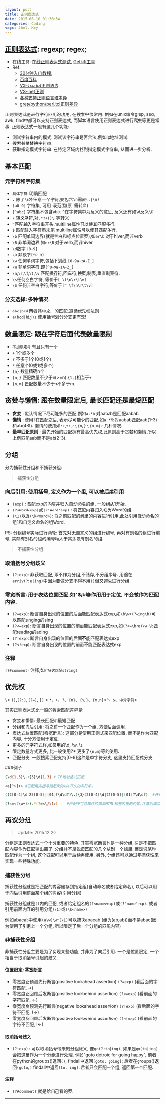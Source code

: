 ```yaml
---
layout: post
title: 正则表达式
date: 2015-06-10 01:30:34
categories: Coding
tags: Shell Key
---
```


## [正则表达式](http://zh.wikipedia.org/wiki/%E6%AD%A3%E5%88%99%E8%A1%A8%E8%BE%BE%E5%BC%8F): regexp; regex;

- 在线工具: [在线正则表达式测试](http://regexpal.com/), [Gethifi工具](http://www.gethifi.com/tools/regex)
- Ref: 
	- [30分钟入门教程](http://deerchao.net/tutorials/regex/regex.htm); 
	- [百度百科](http://baike.baidu.com/view/94238.htm)
	- [VS-Jscript正则语法](https://msdn.microsoft.com/zh-cn/library/ae5bf541%28v=vs.100%29.aspx)
	- [VS-.net正则](https://msdn.microsoft.com/zh-cn/library/hs600312%28v=vs.110%29.aspx)
	- [各种支持正则语言和差异](https://en.wikipedia.org/wiki/Comparison_of_regular_expression_engines)
	- [grep/python/perl/tcl正则差异](http://www.greenend.org.uk/rjk/tech/regexp.html)

正则表达式是进行字符匹配的功用, 在搜索中很常用. 例如在unix命令grep, sed, awk, find中都可以支持正则表达式, 而脚本语言使用正则表达式进行爬虫等更是常事. 正则表达式一般有这几个功能:

- 测试字符串内的模式. 测试该字符串是否合法.例如ip地址测试.
- 搜索甚至替换字符串. 
- 获取指定模式字符串. 在特定区域内找到指定模式字符串, 从而进一步分析.

## 基本匹配

### 元字符和字符集

- `具体字符`: 明确匹配
- `.`  除了`\n`外任意一个字符,要包含`\n`需要`(.|\n)`
- `[a0-9]` 字符集, 可用`-`表范围(原`-`需转义)
- `[^abc]` 字符集不包含abc. `^`在字符集中为反义的意思, 反义还有如`\d`反义`\D`
- `\` 转义字符,对`.*?+()\|`等转义
- `^`匹配输入字符串开头,multiline属性可以使其匹配多行.
- `$` 匹配输入字符串末尾,multiline属性可以使其匹配多行.
- `\b` 匹配单词边界(就是空白和标点位置罗),如`er\b` 对于hiver,而非verb
- `\B` 非单词边界,如`er\B` 对于verb,而非hiver
- `\d`数字 `[0-9]`
- `\D` 非数字`[^0-9]`
- `\w` 任何单词字符,包括下划线 `[0-9a-zA-Z_]`
- `\W` 非单词字符,即`[^0-9a-zA-Z_]`
- `\n`,`\r`,`\f`,`\t`,`\v` 匹配换行符,回车符,换页,制表,垂直制表符.
- `\s`任何空白字符, 等价于`[ \f\n\r\t\v]`
- `\S` 任何非空白字符,等价于`[^ \f\n\r\t\v]`

### 分支选择: 多种情况

- `abc|bcd` 两者其中之一的匹配,遵循优先权法则.
- `a(bcd|hij)z` 使用括号划分分支更有效!

## 数量限定: 跟在字符后面代表数量限制

- `不加限定符` 有且只有一个
- `+` 1个或多个 
- `?` 不多于1个(0或1个)
- `*` 任意个(0或1或多个)
- `{n}` 数量精确n个
- `{n,}` 匹配数量不少于n(>=n).`{1,}`相当于`+`
- `{n,m}` 匹配数量不少于n不多于m.

## 贪婪与懒惰: 跟在数量限定后, 最长匹配还是最短匹配

- **贪婪** : 默认情况下尽可能多的匹配,例如`a.*b` 对aabab是匹配aabab.
- **懒惰** : 使用`?`在匹配之后, 表示尽可能少的匹配,如`a.*?b`对aabab匹配aab(1-3)和ab(4-5). 懒惰的使用如`*?`,`+?`,`??`,`{n,}?`,`{n,m}?` 几种情况.
- **最早匹配原则** : 最先开始的匹配拥有最高优先权,此原则高于贪婪和懒惰.所以上例匹配aab而不是ab(2-3).

## 分组

分为捕获性分组和不捕获分组:

> 捕获性分组

### 向后引用: 使用括号, 定义作为一个组, 可以被后续引用

- `(exp)` : 匹配exp的内容并归入自动命名的组, 一般组从1开始.
- `(?<Word>exp)`或`(?'Word'exp)` : 将匹配内容归入名为Word的组.
- `(\1)`以及`(\k<Word>)`: 将之前匹配的组里的内容进行引用,此处引用自动命名的组1和自定义命名的组Word.

PS: 分组编号实际进行两轮: 首先对无自定义的组进行编号, 再对有别名的组进行编号, 实际有别名的组的编号均大于其余没有别名的组.

> 不捕获性分组

### 取消括号分组歧义

- `(?:exp)`: 非获取匹配, 即不作为分组,不储存,不分组序号. 用途在`arriv(?:e|ing)`中因为要做分支不得不用`()`但又避免进行分组.

### 零宽断言: 用于表达位置匹配,如^$/b等作用用于定位, 不会被作为匹配内容.

- `(?=exp)`: 断言自身出现的位置的后面能匹配表达式exp,如`\b\w+(?=ing\b)`可以匹配singing的sing
- `(?<=exp)`: 断言自身出现的位置的前面能匹配表达式exp,如`(?<=\bre)\w+\b`匹配reading的ading
- `(?!exp)`: 断言自身出现的位置的后面**不**能匹配表达式exp
- `(?<!exp)`: 断言自身出现的位置的前面**不**能匹配表达式exp

### 注释

`(?#comment)` 注释,如`(?#这匹配string)`

## 优先权

`\`> `()`,`(?:)`, `(?=)`, `[]` > `*`、`+`、`?`、`{n}`、`{n,}`、`{m,n}`>`^`、`$`、`中介字符`>`|`


其实正则表达式比一般的搜索匹配差异是: 

- 贪婪和懒惰: 最长匹配和最短匹配
- 分组和向后引用: 将之前一个匹配作为一个组, 方便后面调用.
- 表达式位置匹配(零宽断言): 这部分是使用正则式来匹配位置, 而不是作为匹配内容, 十分方便用于定位.
- 更多的元字符式样,如常用的\d, \w, \s.
- 限定数量方式更多, 比一般使用?* 更多了`{n,m}`等的使用.
- 匹配分支, 一般搜索匹配支持[0-9]这种是单字符分支, 这里支持匹配式分支

###例子

~~~~bash
(\d{1,3}\.){3}\d{1,3} # IP地址格式匹配

<a[^>]+> #匹配用尖括号括起来的以a开头的字符串。

((2[0-4]\d|25[0-5]|[01]?\d\d?)\.){3}(2[0-4]\d|25[0-5]|[01]?\d\d?)  #任意IP(<256)

(?<=<(\w+)>).*(?=<\/\1>)    #匹配不包含属性的简单HTML标签内里的内容,注意后面实际是</组1>
~~~~

## 再议分组

> Update: 2015.12.20

分组是正则表达式一个十分重要的特色. 其实零宽断言也是一种分组, 只是不把匹配内容作为匹配输出罢了. 分组并不是说把匹配的几个放到一个组里, 而是说某种匹配作为一个组, 这个匹配可以用于后续再使用. 另外, 分组还可以通过非捕获性来实现一些特殊功能.

### 捕获性分组

捕获性分组就是把匹配的内容储存到指定组(自动命名或者给定命名), 以后可以用于向后引用前面某个组的内容(引用分组). 

捕获性分组就是`()`内的匹配, 或者给定组名的`(?<name>exp)`或`(?'name'exp)`. 或者引用前面内容的引用分组`(\1)`或`(\k<name>)`

例如abacab中使用`(a\w)\w*(\1)`可以捕获abacab (组为(ab,ab))而不是abac(因为使用了引用上一个分组, 所以限定了后一个分组的匹配内容)

### 非捕获性分组

非捕获性分组主要是为了实现某些功能, 并非为了向后引用. 一个是位置限定, 一个相当于取消括号引起的歧义.

#### 位置限定: [零宽断言]()

- 零宽度正预测先行断言(positive lookahead assertion) `(?=exp)` (看后面的字符匹配, ->)
- 零宽度正回顾后发断言(positive lookbehind assertion) `(?<=exp)` (看前面的字符匹配, <-)
- 零宽度负预测先行断言(negative lookahead assertion) `(?!exp)`  (看后面的字符不匹配, !->)
- 零宽度负回顾后发断言(positive lookbehind assertion) `(?<!exp)` (看前面的字符不匹配, !<-)

#### 取消括号歧义

- `(?:exp)` : 可以取消括号带来的分组歧义, 像`go(?:to|ing)`, 如果是`go(to|ing)`会把这里作为一个分组进行处理. 例如"goto detroid for going happy", 前者在python的groups()返回`()`, findall中返回`[goto, going]`; 后者在groups()返回`(goto,)`  findall中返回`[to, ing]`. 后者只会匹配一个组, 返回第一个匹配.  

#### 注释

- `(?#comment)` 就是给自己看的罗.

---
